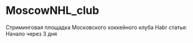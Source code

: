 # MoscowNHL_club

Стриминговая площадка Московского хоккейного клуба
Habr статья: 
Начало через 3 дня

